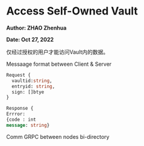 # Access Self-Owned Vault

**Author: ZHAO Zhenhua**

**Date: Oct 27, 2022**

仅经过授权的用户才能访问Vault内的数据。

Messaage format between Client & Server

```protobuf
Request {
  vaultid:string,
  entryid: string,
  sign: []btye
}
```

```protobuf
Response {
Errror:
{code : int
message: string}

```

Comm GRPC between nodes bi-directory
